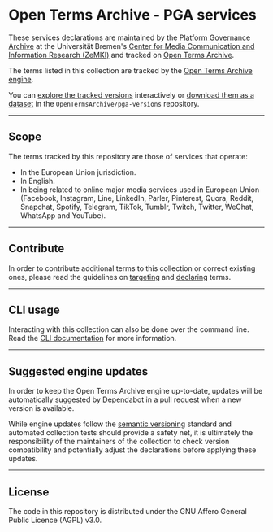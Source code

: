 # Open Terms Archive - PGA services

These services declarations are maintained by the [Platform Governance Archive](https://pga.hiig.de/) at the Universität Bremen's [Center for Media Communication and Information Research (ZeMKI)](https://www.uni-bremen.de/zemki) and tracked on [Open Terms Archive](https://opentermsarchive.org).

The terms listed in this collection are tracked by the [Open Terms Archive engine](https://github.com/OpenTermsArchive/engine).

You can [explore the tracked versions](https://github.com/OpenTermsArchive/pga-versions) interactively or [download them as a dataset](https://github.com/OpenTermsArchive/pga-versions/releases) in the `OpenTermsArchive/pga-versions` repository.

- - -

## Scope

The terms tracked by this repository are those of services that operate:

- In the European Union jurisdiction.
- In English.
- In being related to online major media services used in European Union (Facebook, Instagram, Line, LinkedIn, Parler, Pinterest, Quora, Reddit, Snapchat, Spotify, Telegram, TikTok, Tumblr, Twitch, Twitter, WeChat, WhatsApp and YouTube).

- - -

## Contribute

In order to contribute additional terms to this collection or correct existing ones, please read the guidelines on [targeting](https://docs.opentermsarchive.org/guidelines/targeting/) and [declaring](https://docs.opentermsarchive.org/guidelines/declaring/) terms.

- - -

## CLI usage

Interacting with this collection can also be done over the command line. Read the [CLI documentation](https://docs.opentermsarchive.org/#cli) for more information.

- - -

## Suggested engine updates

In order to keep the Open Terms Archive engine up-to-date, updates will be automatically suggested by [Dependabot](https://github.blog/2020-06-01-keep-all-your-packages-up-to-date-with-dependabot/) in a pull request when a new version is available.

While engine updates follow the [semantic versioning](https://semver.org) standard and automated collection tests should provide a safety net, it is ultimately the responsibility of the maintainers of the collection to check version compatibility and potentially adjust the declarations before applying these updates.

- - -

## License

The code in this repository is distributed under the GNU Affero General Public Licence (AGPL) v3.0.
